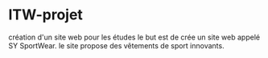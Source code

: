 # ITW-projet
création d'un site web pour les études
le but est de crée un site web appelé SY SportWear.
le site propose des vêtements de sport innovants.

